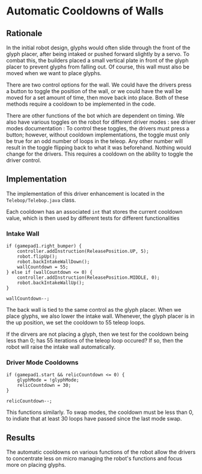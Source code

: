 # Automatic Cooldowns of Walls

## Rationale
In the initial robot design, glyphs would often slide through the front of the glyph placer, after being intaked or pushed forward slightly by a servo. To combat this, the builders placed a small vertical plate in front of the glyph placer to prevent glyphs from falling out. Of course, this wall must also be moved when we want to place glyphs.

There are two control options for the wall. We could have the drivers press a button to toggle the position of the wall, or we could have the wall be moved for a set amount of time, then move back into place. Both of these methods require a cooldown to be implemented in the code. 

There are other functions of the bot which are dependent on timing. We also have various toggles on the robot for different driver modes : see driver modes documentation : 
To control these toggles, the drivers must press a button; however, without cooldown implementations, the toggle must only be true for an odd number of loops in the teleop. Any other number will result in the toggle flipping back to what it was beforehand. Nothing would change for the drivers. This requires a cooldown on the ability to toggle the driver control.

## Implementation

The implementation of this driver enhancement is located in the `Telebop/Telebop.java` class.

Each cooldown has an associated `int` that stores the current cooldown value, which is then used by different tests for different functionalities

### Intake Wall

```
if (gamepad1.right_bumper) {
    controller.addInstruction(ReleasePosition.UP, 5);
    robot.flipUp();
    robot.backIntakeWallDown();
    wallCountdown = 55;
} else if (wallCountdown <= 0) {
    controller.addInstruction(ReleasePosition.MIDDLE, 0);
    robot.backIntakeWallUp();
}

wallCountdown--;
```

The back wall is tied to the same control as the glyph placer. When we place glyphs, we also lower the intake wall. Whenever, the glyph placer is in the up position, we set the cooldown to 55 teleop loops. 

If the dirvers are not placing a glyph, then we test for the cooldown being less than 0; has 55 iterations of the teleop loop occured? If so, then the robot will raise the intake wall automatically.

### Driver Mode Cooldowns

```
if (gamepad1.start && relicCountdown <= 0) {
    glyphMode = !glyphMode;
    relicCountdown = 30;
}

relicCountdown--;
```

This functions similarly. To swap modes, the cooldown must be less than 0, to indiate that at least 30 loops have passed since the last mode swap.

## Results

The automatic cooldowns on various functions of the robot allow the drivers to concentrate less on micro managing the robot's functions and focus more on placing glyphs.
